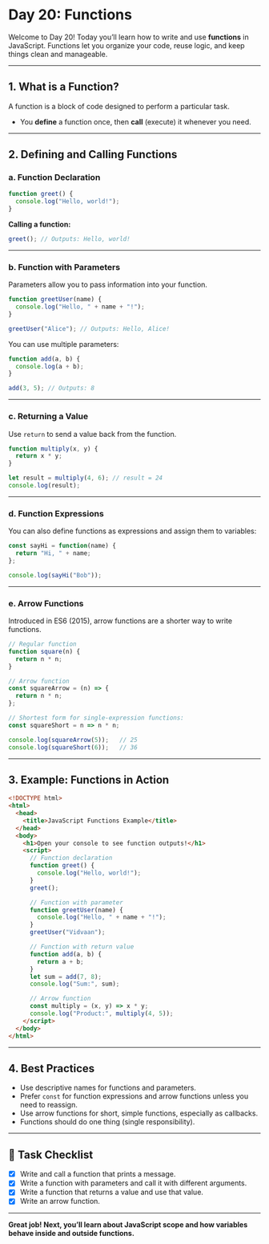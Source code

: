 # Day 20: Functions

Welcome to Day 20! Today you’ll learn how to write and use **functions** in JavaScript. Functions let you organize your code, reuse logic, and keep things clean and manageable.

---

## 1. What is a Function?

A function is a block of code designed to perform a particular task.  
- You **define** a function once, then **call** (execute) it whenever you need.

---

## 2. Defining and Calling Functions

### a. Function Declaration

```javascript
function greet() {
  console.log("Hello, world!");
}
```

**Calling a function:**

```javascript
greet(); // Outputs: Hello, world!
```

---

### b. Function with Parameters

Parameters allow you to pass information into your function.

```javascript
function greetUser(name) {
  console.log("Hello, " + name + "!");
}

greetUser("Alice"); // Outputs: Hello, Alice!
```

You can use multiple parameters:

```javascript
function add(a, b) {
  console.log(a + b);
}

add(3, 5); // Outputs: 8
```

---

### c. Returning a Value

Use `return` to send a value back from the function.

```javascript
function multiply(x, y) {
  return x * y;
}

let result = multiply(4, 6); // result = 24
console.log(result);
```

---

### d. Function Expressions

You can also define functions as expressions and assign them to variables:

```javascript
const sayHi = function(name) {
  return "Hi, " + name;
};

console.log(sayHi("Bob"));
```

---

### e. Arrow Functions

Introduced in ES6 (2015), arrow functions are a shorter way to write functions.

```javascript
// Regular function
function square(n) {
  return n * n;
}

// Arrow function
const squareArrow = (n) => {
  return n * n;
};

// Shortest form for single-expression functions:
const squareShort = n => n * n;

console.log(squareArrow(5));   // 25
console.log(squareShort(6));   // 36
```

---

## 3. Example: Functions in Action

```html
<!DOCTYPE html>
<html>
  <head>
    <title>JavaScript Functions Example</title>
  </head>
  <body>
    <h1>Open your console to see function outputs!</h1>
    <script>
      // Function declaration
      function greet() {
        console.log("Hello, world!");
      }
      greet();

      // Function with parameter
      function greetUser(name) {
        console.log("Hello, " + name + "!");
      }
      greetUser("Vidvaan");

      // Function with return value
      function add(a, b) {
        return a + b;
      }
      let sum = add(7, 8);
      console.log("Sum:", sum);

      // Arrow function
      const multiply = (x, y) => x * y;
      console.log("Product:", multiply(4, 5));
    </script>
  </body>
</html>
```

---

## 4. Best Practices

- Use descriptive names for functions and parameters.
- Prefer `const` for function expressions and arrow functions unless you need to reassign.
- Use arrow functions for short, simple functions, especially as callbacks.
- Functions should do one thing (single responsibility).

---

## 🎯 Task Checklist

- [x] Write and call a function that prints a message.
- [x] Write a function with parameters and call it with different arguments.
- [x] Write a function that returns a value and use that value.
- [x] Write an arrow function.

---

**Great job! Next, you’ll learn about JavaScript scope and how variables behave inside and outside functions.**